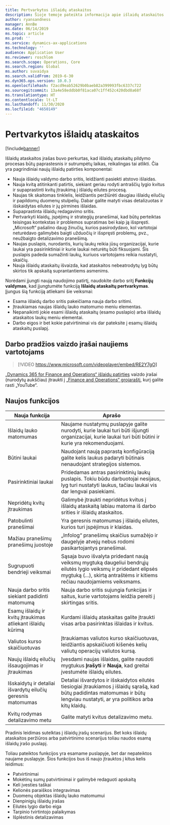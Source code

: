 ```yaml
---
title: Pertvarkytos išlaidų ataskaitos
description: Šioje temoje pateikta informacija apie išlaidų ataskaitos įrašo pertvarkytą patirtį programoje „Microsoft Dynamics 365 Finance“. Naujojoje aplinkoje supaprastinamas išlaidų ataskaitų pildymo procesas ir sumažėja būtinas laikas.
author: ryansandness
manager: AnnBe
ms.date: 06/14/2019
ms.topic: article
ms.prod: ''
ms.service: dynamics-ax-applications
ms.technology: ''
audience: Application User
ms.reviewer: roschlom
ms.search.scope: Operations, Core
ms.search.region: Global
ms.author: suvaidya
ms.search.validFrom: 2019-6-30
ms.dyn365.ops.version: 10.0.3
ms.openlocfilehash: f2acd9eab52629b0baeb82a399993fbc6337c722
ms.sourcegitcommit: 13a4e58eddbb0f81aca07c1ff452c420dbd8a68f
ms.translationtype: HT
ms.contentlocale: lt-LT
ms.lasthandoff: 11/30/2020
ms.locfileid: "4650149"
---
```

# <a name="redesigned-expense-reports"></a>Pertvarkytos išlaidų ataskaitos
[!include[banner](../includes/banner.md)]

Išlaidų ataskaitos įrašas buvo perkurtas, kad išlaidų ataskaitų pildymo procesas būtų paprastesnis ir sutrumpėtų laikas, reikalingas tai atlikti. Čia yra pagrindiniai naujų išlaidų patirties komponentai:

- Nauja išlaidų valdymo darbo sritis, leidžianti pasiekti atstovo išlaidas.
- Nauja kvitą atitinkanti patirtis, siekiant geriau rodyti antraščių lygio kvitus ir supaprastinti kvitų įtraukimą į išlaidų eilutes procesą.
- Naujas tik skaitomas tinklelis, leidžiantis peržiūrėti daugiau išlaidų eilučių ir papildomų duomenų stulpelių. Dabar galite matyti visas detalizuotas ir išskaidytas eilutes ir jų pirmines išlaidas.
- Supaprastinta išlaidų redagavimo sritis.
- Pertvarkyti klaidų, įspėjimų ir strategijų pranešimai, kad būtų perteiktas teisingas kontekstas ir problemos supratimas bei kaip ją išspręsti. „Microsoft“ pašalino daug žinučių, kurios pasirodydavo, kol vartotojai neturėdavo galimybės baigti užduočių ir išspręsti problemų, pvz., neužbaigto detalizavimo pranešimą.
- Naujas puslapis, nurodantis, kurių laukų reikia jūsų organizacijai, kurie laukai yra pasirinktiniai ir kurie laukai neturėtų būti fiksuojami. Šis puslapis padeda sumažinti laukų, kuriuos vartotojams reikia nustatyti, skaičių.
- Nauja išlaidų ataskaitų išvaizda, kad ataskaitos nebeatrodytų lyg būtų skirtos tik apskaitą suprantantiems asmenims.

Norėdami įjungti naują naudojimo patirtį, naudokite darbo sritį **Funkcijų valdymas**, kad įjungtumėte funkciją **Išlaidų ataskaitų pertvarkymas**. Įjungus šią funkciją atliekami šie veiksmai:

- Esama išlaidų darbo sritis pakeičiama nauja darbo sritimi.
- Įtraukiamas naujas išlaidų lauko matomumo meniu elementas.
- Nepanaikinti jokie esami išlaidų ataskaitų (esamo puslapio) arba išlaidų ataskaitos laukų meniu elementai.
- Darbo eigos ir bet kokie patvirtinimai vis dar pateksite į esamų išlaidų ataskaitų puslapį.

## <a name="getting-started-video-for-new-users"></a>Darbo pradžios vaizdo įrašai naujiems vartotojams

> [!VIDEO https://www.microsoft.com/videoplayer/embed/RE2Y7gO]

[„Dynamics 365 for Finance and Operations“ išlaidų patirties](https://youtu.be/Ocy-MsTvEE0) vaizdo įrašai (nurodytų aukščiau) įtraukti į [„Finance and Operations“ grojaraštį](https://www.youtube.com/playlist?list=PLcakwueIHoT_SYfIaPGoOhloFoCXiUSyW), kurį galite rasti „YouTube“.

## <a name="new-features"></a>Naujos funkcijos

| Nauja funkcija | Aprašo |
|---|----|
| Išlaidų lauko matomumas | Naujame nustatymų puslapyje galite nurodyti, kurie laukai turi būti išjungti organizacijai, kurie laukai turi būti būtini ir kurie yra rekomenduojami. |
| Būtini laukai | Naudojant naują paprastą konfigūraciją galite kelis laukus padaryti būtinais nenaudojant strategijos sistemos. |
| Pasirinktiniai laukai | Pridedamas antras pasirinktinių laukų puslapis. Tokiu būdu darbuotojai nesijaus, lyg turi nustatyti laukus, tačiau laukai vis dar lengvai pasiekiami. |
| Nepridėtų kvitų įtraukimas | Galimybė įtraukti nepridėtus kvitus į išlaidų ataskaitą labiau matoma iš darbo srities ir išlaidų ataskaitos. |
| Patobulinti pranešimai | Yra geresnis matomumas į išlaidų eilutes, kurios turi įspėjimus ir klaidas. |
| Mažiau pranešimų pranešimų juostoje| „Infolog“ pranešimų skaičius sumažėjo ir daugelyje atvejų nebus rodomi pasikartojantys pranešimai. |
| Sugrupuoti bendrieji veiksmai | Sąsaja buvo išvalyta pridedant naują veiksmų mygtuką daugeliui bendrųjų eilutės lygio veiksmų ir pridedant elipsės mygtuką (...), skirtą antraštėms ir kitiems rečiau naudojamiems veiksmams. |
| Nauja darbo sritis siekiant padidinti matomumą | Nauja darbo sritis sujungia funkcijas ir saitus, kurie vartotojams leidžia pereiti į skirtingas sritis. |
| Esamų išlaidų ir kvitų įtraukimas atliekant išlaidų kūrimą | Kurdami išlaidų ataskaitas galite įtraukti visas arba pasirinktas išlaidas ir kvitus. |
| Valiutos kurso skaičiuotuvas | Įtraukiamas valiutos kurso skaičiuotuvas, leidžiantis apskaičiuoti kišenės kelių valiutų operacijų valiutos kursą. |
| Naujų išlaidų eilučių išsaugojimas ir įtraukimas | Įvesdami naujas išlaidas, galite naudoti mygtukus **Įrašyti** ir **Nauja**, kad greitai įvestumėte išlaidų eilutes. |
| Išskaidytų ir detaliai išvardytų eilučių geresnis matomumas | Detaliai išvardytos ir išskaidytos eilutės tiesiogiai įtraukiamos į išlaidų sąrašą, kad būtų padidintas matomumas ir būtų lengviau nustatyti, ar yra politikos arba kitų klaidų. |
| Kvitų rodymas detalizavimo metu | Galite matyti kvitus detalizavimo metu. |

Pradinis leidimas sutelktas į išlaidų įrašų scenarijus. Bet koks išlaidų ataskaitos peržiūros arba patvirtinimo scenarijus toliau naudos esamą išlaidų įrašo puslapį.

Toliau pateiktos funkcijos yra esamame puslapyje, bet dar nepateiktos naujame puslapyje. Šios funkcijos bus iš naujo įtrauktos į kitus kelis leidimus:

- Patvirtinimai
- Mokėtinų sumų patvirtinimai ir galimybė redaguoti apskaitą
- Keli įvesties taškai
- Kelionės paraiškos integravimas
- Duomenų objektas išlaidų lauko matomumui
- Dienpinigių išlaidų įrašas
- Eilutės lygio darbo eiga
- Tarpinio tvirtintojo palaikymas
- Išplėstinis detalizavimas
